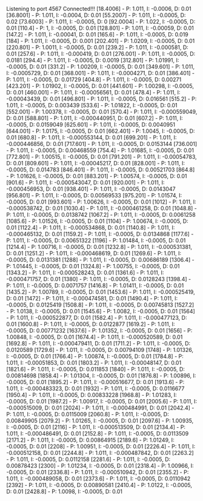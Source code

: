 Listening to port 4567
Connected!!!
[18.4006] - P: 1.011, I: -0.0006, D: 0.01
[36.8001] - P: 1.011, I: -0.0004, D: 0.01
[55.2007] - P: 1.011, I: -0.0005, D: 0.02
[73.6003] - P: 1.011, I: -0.0005, D: 0
[92.0004] - P: 1.022, I: -0.0005, D: 0.01
[110.4] - P: 1, I: -0.0005, D: 0.01
[128.801] - P: 1.011, I: -0.00059, D: 0.01
[147.2] - P: 1.011, I: -0.00041, D: 0.01
[165.6] - P: 1.011, I: -0.0005, D: 0.019
[184] - P: 1.011, I: -0.0005, D: 0.001
[202.401] - P: 1.0209, I: -0.0005, D: 0.01
[220.801] - P: 1.0011, I: -0.0005, D: 0.01
[239.2] - P: 1.011, I: -0.000581, D: 0.01
[257.6] - P: 1.011, I: -0.000419, D: 0.01
[276.001] - P: 1.011, I: -0.0005, D: 0.0181
[294.4] - P: 1.011, I: -0.0005, D: 0.0019
[312.801] - P: 1.01991, I: -0.0005, D: 0.01
[331.2] - P: 1.00209, I: -0.0005, D: 0.01
[349.601] - P: 1.011, I: -0.0005729, D: 0.01
[368.001] - P: 1.011, I: -0.0004271, D: 0.01
[386.401] - P: 1.011, I: -0.0005, D: 0.01729
[404.8] - P: 1.011, I: -0.0005, D: 0.00271
[423.201] - P: 1.01902, I: -0.0005, D: 0.01
[441.601] - P: 1.00298, I: -0.0005, D: 0.01
[460.001] - P: 1.011, I: -0.00056561, D: 0.01
[478.4] - P: 1.011, I: -0.00043439, D: 0.01
[496.801] - P: 1.011, I: -0.0005, D: 0.016561
[515.2] - P: 1.011, I: -0.0005, D: 0.003439
[533.6] - P: 1.01822, I: -0.0005, D: 0.01
[552.001] - P: 1.00378, I: -0.0005, D: 0.01
[570.4] - P: 1.011, I: -0.000559049, D: 0.01
[588.801] - P: 1.011, I: -0.000440951, D: 0.01
[607.2] - P: 1.011, I: -0.0005, D: 0.0159049
[625.601] - P: 1.011, I: -0.0005, D: 0.0040951
[644.001] - P: 1.0175, I: -0.0005, D: 0.01
[662.401] - P: 1.0045, I: -0.0005, D: 0.01
[680.8] - P: 1.011, I: -0.000553144, D: 0.01
[699.201] - P: 1.011, I: -0.000446856, D: 0.01
[717.601] - P: 1.011, I: -0.0005, D: 0.0153144
[736.001] - P: 1.011, I: -0.0005, D: 0.00468559
[754.4] - P: 1.01685, I: -0.0005, D: 0.01
[772.801] - P: 1.00515, I: -0.0005, D: 0.01
[791.201] - P: 1.011, I: -0.00054783, D: 0.01
[809.601] - P: 1.011, I: -0.00045217, D: 0.01
[828.001] - P: 1.011, I: -0.0005, D: 0.014783
[846.401] - P: 1.011, I: -0.0005, D: 0.00521703
[864.8] - P: 1.01626, I: -0.0005, D: 0.01
[883.201] - P: 1.00574, I: -0.0005, D: 0.01
[901.6] - P: 1.011, I: -0.000543047, D: 0.01
[920.001] - P: 1.011, I: -0.000456953, D: 0.01
[938.401] - P: 1.011, I: -0.0005, D: 0.0143047
[956.801] - P: 1.011, I: -0.0005, D: 0.00569533
[975.201] - P: 1.01574, I: -0.0005, D: 0.01
[993.601] - P: 1.00626, I: -0.0005, D: 0.01
[1012] - P: 1.011, I: -0.000538742, D: 0.01
[1030.4] - P: 1.011, I: -0.000461258, D: 0.01
[1048.8] - P: 1.011, I: -0.0005, D: 0.0138742
[1067.2] - P: 1.011, I: -0.0005, D: 0.0061258
[1085.6] - P: 1.01526, I: -0.0005, D: 0.01
[1104] - P: 1.00674, I: -0.0005, D: 0.01
[1122.4] - P: 1.011, I: -0.000534868, D: 0.01
[1140.8] - P: 1.011, I: -0.000465132, D: 0.01
[1159.2] - P: 1.011, I: -0.0005, D: 0.0134868
[1177.6] - P: 1.011, I: -0.0005, D: 0.00651322
[1196] - P: 1.01484, I: -0.0005, D: 0.01
[1214.4] - P: 1.00716, I: -0.0005, D: 0.01
[1232.8] - P: 1.011, I: -0.000531381, D: 0.01
[1251.2] - P: 1.011, I: -0.000468619, D: 0.01
[1269.6] - P: 1.011, I: -0.0005, D: 0.0131381
[1288] - P: 1.011, I: -0.0005, D: 0.00686189
[1306.4] - P: 1.01445, I: -0.0005, D: 0.01
[1324.8] - P: 1.00755, I: -0.0005, D: 0.01
[1343.2] - P: 1.011, I: -0.000528243, D: 0.01
[1361.6] - P: 1.011, I: -0.000471757, D: 0.01
[1380] - P: 1.011, I: -0.0005, D: 0.0128243
[1398.4] - P: 1.011, I: -0.0005, D: 0.0071757
[1416.8] - P: 1.01411, I: -0.0005, D: 0.01
[1435.2] - P: 1.00789, I: -0.0005, D: 0.01
[1453.6] - P: 1.011, I: -0.000525419, D: 0.01
[1472] - P: 1.011, I: -0.000474581, D: 0.01
[1490.4] - P: 1.011, I: -0.0005, D: 0.0125419
[1508.8] - P: 1.011, I: -0.0005, D: 0.00745813
[1527.2] - P: 1.0138, I: -0.0005, D: 0.01
[1545.6] - P: 1.0082, I: -0.0005, D: 0.01
[1564] - P: 1.011, I: -0.000522877, D: 0.01
[1582.4] - P: 1.011, I: -0.000477123, D: 0.01
[1600.8] - P: 1.011, I: -0.0005, D: 0.0122877
[1619.2] - P: 1.011, I: -0.0005, D: 0.00771232
[1637.6] - P: 1.01352, I: -0.0005, D: 0.01
[1656] - P: 1.00848, I: -0.0005, D: 0.01
[1674.4] - P: 1.011, I: -0.000520589, D: 0.01
[1692.8] - P: 1.011, I: -0.000479411, D: 0.01
[1711.2] - P: 1.011, I: -0.0005, D: 0.0120589
[1729.6] - P: 1.011, I: -0.0005, D: 0.00794109
[1748] - P: 1.01326, I: -0.0005, D: 0.01
[1766.4] - P: 1.00874, I: -0.0005, D: 0.01
[1784.8] - P: 1.011, I: -0.00051853, D: 0.01
[1803.2] - P: 1.011, I: -0.00048147, D: 0.01
[1821.6] - P: 1.011, I: -0.0005, D: 0.011853
[1840] - P: 1.011, I: -0.0005, D: 0.00814698
[1858.4] - P: 1.01304, I: -0.0005, D: 0.01
[1876.8] - P: 1.00896, I: -0.0005, D: 0.01
[1895.2] - P: 1.011, I: -0.000516677, D: 0.01
[1913.6] - P: 1.011, I: -0.000483323, D: 0.01
[1932] - P: 1.011, I: -0.0005, D: 0.0116677
[1950.4] - P: 1.011, I: -0.0005, D: 0.00833228
[1968.8] - P: 1.01283, I: -0.0005, D: 0.01
[1987.2] - P: 1.00917, I: -0.0005, D: 0.01
[2005.6] - P: 1.011, I: -0.000515009, D: 0.01
[2024] - P: 1.011, I: -0.000484991, D: 0.01
[2042.4] - P: 1.011, I: -0.0005, D: 0.0115009
[2060.8] - P: 1.011, I: -0.0005, D: 0.00849905
[2079.2] - P: 1.01265, I: -0.0005, D: 0.01
[2097.6] - P: 1.00935, I: -0.0005, D: 0.01
[2116] - P: 1.011, I: -0.000513509, D: 0.01
[2134.4] - P: 1.011, I: -0.000486491, D: 0.01
[2152.8] - P: 1.011, I: -0.0005, D: 0.0113509
[2171.2] - P: 1.011, I: -0.0005, D: 0.00864915
[2189.6] - P: 1.01249, I: -0.0005, D: 0.01
[2208] - P: 1.00951, I: -0.0005, D: 0.01
[2226.4] - P: 1.011, I: -0.000512158, D: 0.01
[2244.8] - P: 1.011, I: -0.000487842, D: 0.01
[2263.2] - P: 1.011, I: -0.0005, D: 0.0112158
[2281.6] - P: 1.011, I: -0.0005, D: 0.00878423
[2300] - P: 1.01234, I: -0.0005, D: 0.01
[2318.4] - P: 1.00966, I: -0.0005, D: 0.01
[2336.8] - P: 1.011, I: -0.000510942, D: 0.01
[2355.2] - P: 1.011, I: -0.000489058, D: 0.01
[2373.6] - P: 1.011, I: -0.0005, D: 0.0110942
[2392] - P: 1.011, I: -0.0005, D: 0.00890581
[2410.4] - P: 1.0122, I: -0.0005, D: 0.01
[2428.8] - P: 1.0098, I: -0.0005, D: 0.01
